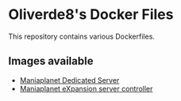 # Oliverde8's Docker Files

This repository contains various Dockerfiles. 

## Images available 

* [Maniaplanet Dedicated Server](./mp-dedicated/README.md)
* [Maniaplanet eXpansion server controller](./mp-expansion/README.md)